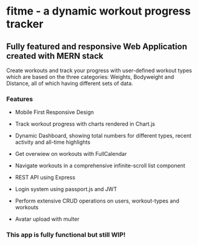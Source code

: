 # fitme - a dynamic workout progress tracker

## Fully featured and responsive Web Application created with MERN stack

Create workouts and track your progress with user-defined workout types which are based on the three categories: Weights, Bodyweight and Distance, all of which having different sets of data.

### Features

- Mobile First Responsive Design 

- Track workout progress with charts rendered in Chart.js

- Dynamic Dashboard, showing total numbers for different types, recent activity and all-time highlights

- Get overwiew on workouts with FullCalendar

- Navigate workouts in a comprehensive infinite-scroll list component

- REST API using Express

- Login system using passport.js and JWT

- Perform extensive CRUD operations on users, workout-types and workouts

- Avatar upload with multer

### This app is fully functional but still WIP!
